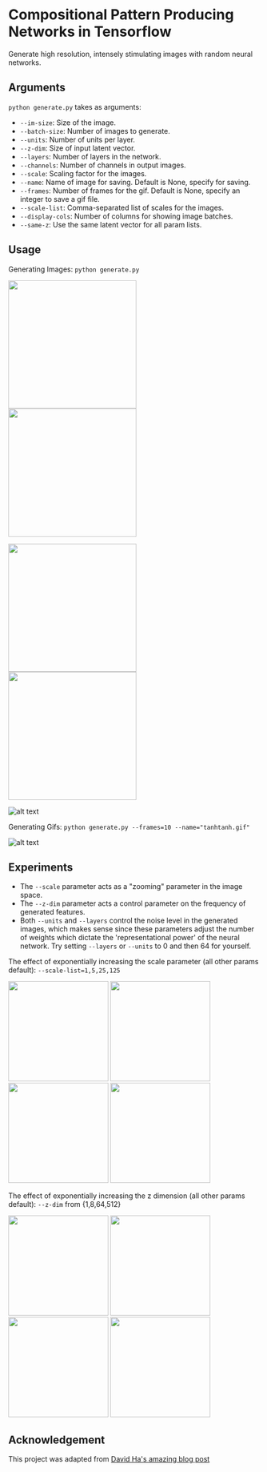 # Compositional Pattern Producing Networks in Tensorflow
Generate high resolution, intensely stimulating images with random neural networks.

## Arguments
`python generate.py` takes as arguments:
* `--im-size`: Size of the image.
* `--batch-size`: Number of images to generate.
* `--units`: Number of units per layer.
* `--z-dim`: Size of input latent vector.
* `--layers`: Number of layers in the network.
* `--channels`: Number of channels in output images.
* `--scale`: Scaling factor for the images.
* `--name`: Name of image for saving. Default is None, specify for saving.
* `--frames`: Number of frames for the gif. Default is None, specify an integer to save a gif file.
* `--scale-list`: Comma-separated list of scales for the images.
* `--display-cols`: Number of columns for showing image batches.
* `--same-z`: Use the same latent vector for all param lists.

## Usage
Generating Images: `python generate.py` 

<p float="left">
  <img src="https://github.com/jbial/cppn-pytorch/blob/master/images/tanhcos_1.png" width="256" />
  <img src="https://github.com/jbial/cppn-pytorch/blob/master/images/tanhtanh_1.png" width="256" /> 
 </p>
 <p float='left'>
  <img src="https://github.com/jbial/cppn-pytorch/blob/master/images/tanhtanh_2.png" width="256" />
  <img src="https://github.com/jbial/cppn-pytorch/blob/master/images/tanhcos_2.png" width="256" />
</p>

![alt text](https://github.com/jbial/cppn-pytorch/blob/master/images/random.jpg)

Generating Gifs: `python generate.py --frames=10 --name="tanhtanh.gif"`

![alt text](https://github.com/jbial/cppn-pytorch/blob/master/gifs/tanhtanh.gif)


## Experiments
* The `--scale` parameter acts as a "zooming" parameter in the image space.
* The `--z-dim` parameter acts a control parameter on the frequency of generated features.
* Both `--units` and `--layers` control the noise level in the generated images, which makes sense since these parameters adjust the number of weights which dictate the 'representational power' of the neural network. Try setting `--layers` or `--units` to 0 and then 64 for yourself.


The effect of exponentially increasing the scale parameter (all other params default): `--scale-list=1,5,25,125`
<p float="left">
  <img src="https://github.com/jbial/cppn-pytorch/blob/master/images/scale_1.jpg" width="200" />
  <img src="https://github.com/jbial/cppn-pytorch/blob/master/images/scale_2.jpg" width="200" /> 
  <img src="https://github.com/jbial/cppn-pytorch/blob/master/images/scale_3.jpg" width="200" />
  <img src="https://github.com/jbial/cppn-pytorch/blob/master/images/scale_4.jpg" width="200" />
</p>

The effect of exponentially increasing the z dimension (all other params default): `--z-dim` from {1,8,64,512}
<p float="left">
  <img src="https://github.com/jbial/cppn-pytorch/blob/master/images/z_1.png" width="200" />
  <img src="https://github.com/jbial/cppn-pytorch/blob/master/images/z_8.png" width="200" /> 
  <img src="https://github.com/jbial/cppn-pytorch/blob/master/images/z_64.png" width="200" />
  <img src="https://github.com/jbial/cppn-pytorch/blob/master/images/z_512.png" width="200" />
</p>

## Acknowledgement

This project was adapted from [David Ha's amazing blog post](http://blog.otoro.net/2016/03/25/generating-abstract-patterns-with-tensorflow/)

